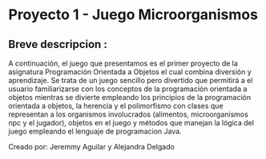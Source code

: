# Proyecto 1 - Juego Microorganismos

## Breve descripcion :

A continuación, el juego que presentamos es el primer proyecto de la asignatura Programación Orientada a Objetos el cual combina diversión y aprendizaje. Se trata de un juego sencillo pero divertido que permitirá a el usuario familiarizarse con los conceptos de la programación orientada a objetos mientras se divierte empleando los principios de la programación orientada a objetos, la herencia y el polimorfismo con clases que representan a los organismos involucrados (alimentos, microorganismos npc y el jugador), objetos en el juego y métodos que manejan la lógica del juego empleando el lenguaje de programacion Java.


Creado por:
Jeremmy Aguilar y Alejandra Delgado
